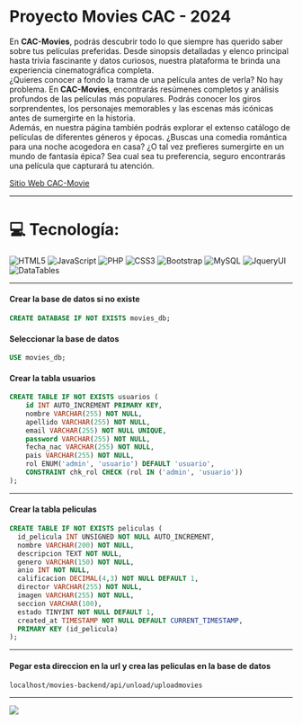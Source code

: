 # Proyecto Movies CAC - 2024

En <b>CAC-Movies</b>, podrás descubrir todo lo que siempre has querido saber sobre tus películas preferidas. Desde sinopsis detalladas y elenco principal hasta trivia fascinante y datos curiosos, nuestra plataforma te brinda una experiencia cinematográfica completa.<br>¿Quieres conocer a fondo la trama de una película antes de verla? No hay problema. En <b>CAC-Movies</b>, encontrarás resúmenes completos y análisis profundos de las películas más populares. Podrás conocer los giros sorprendentes, los personajes memorables y las escenas más icónicas antes de sumergirte en la historia.<br>Además, en nuestra página también podrás explorar el extenso catálogo de películas de diferentes géneros y épocas. ¿Buscas una comedia romántica para una noche acogedora en casa? ¿O tal vez prefieres sumergirte en un mundo de fantasía épica? Sea cual sea tu preferencia, seguro encontrarás una película que capturará tu atención.

[Sitio Web CAC-Movie](https://lea-2024.github.io/proyecto-movies/)

---

# 💻 Tecnología:

![HTML5](https://img.shields.io/badge/html5-%23E34F26.svg?style=for-the-badge&logo=html5&logoColor=white) ![JavaScript](https://img.shields.io/badge/javascript-%23323330.svg?style=for-the-badge&logo=javascript&logoColor=%23F7DF1E) ![PHP](https://img.shields.io/badge/php-%23777BB4.svg?style=for-the-badge&logo=php&logoColor=white) ![CSS3](https://img.shields.io/badge/css3-%231572B6.svg?style=for-the-badge&logo=css3&logoColor=white) ![Bootstrap](https://img.shields.io/badge/bootstrap-%238511FA.svg?style=for-the-badge&logo=bootstrap&logoColor=white) ![MySQL](https://img.shields.io/badge/mysql-4479A1.svg?style=for-the-badge&logo=mysql&logoColor=white) ![JqueryUI](https://1.bp.blogspot.com/-_nEv-jCX7jg/X8CoTKUfaqI/AAAAAAAAClY/BEST8wQxnz48yS2sjMgvRjVEYUTsSfgZQCLcBGAsYHQ/w80-h80/1516245064-1543980323.jpg) ![DataTables](https://encrypted-tbn0.gstatic.com/widht=80px/images?q=tbn:ANd9GcSR7ZKwmbX517aTGRvzWbfaAHPBhUFPb4Mh9Q&s)

---

#### Crear la base de datos si no existe

```sql
CREATE DATABASE IF NOT EXISTS movies_db;
```

#### Seleccionar la base de datos

```sql
USE movies_db;
```

#### Crear la tabla usuarios

```sql
CREATE TABLE IF NOT EXISTS usuarios (
    id INT AUTO_INCREMENT PRIMARY KEY,
    nombre VARCHAR(255) NOT NULL,
    apellido VARCHAR(255) NOT NULL,
    email VARCHAR(255) NOT NULL UNIQUE,
    password VARCHAR(255) NOT NULL,
    fecha_nac VARCHAR(255) NOT NULL,
    pais VARCHAR(255) NOT NULL,
    rol ENUM('admin', 'usuario') DEFAULT 'usuario',
    CONSTRAINT chk_rol CHECK (rol IN ('admin', 'usuario'))
);
```

---

#### Crear la tabla peliculas

```sql
CREATE TABLE IF NOT EXISTS peliculas (
  id_pelicula INT UNSIGNED NOT NULL AUTO_INCREMENT,
  nombre VARCHAR(200) NOT NULL,
  descripcion TEXT NOT NULL,
  genero VARCHAR(150) NOT NULL,
  anio INT NOT NULL,
  calificacion DECIMAL(4,3) NOT NULL DEFAULT 1,
  director VARCHAR(255) NOT NULL,
  imagen VARCHAR(255) NOT NULL,
  seccion VARCHAR(100),
  estado TINYINT NOT NULL DEFAULT 1,
  created_at TIMESTAMP NOT NULL DEFAULT CURRENT_TIMESTAMP,
  PRIMARY KEY (id_pelicula)
);
```

---

#### Pegar esta direccion en la url y crea las peliculas en la base de datos

```markdown
localhost/movies-backend/api/unload/uploadmovies
```

---

![](https://visitcount.itsvg.in/api?id=cac-movies&icon=1&color=0)
